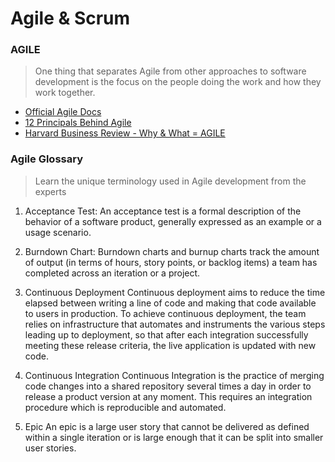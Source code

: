 # Agile & Scrum
### AGILE
> One thing that separates Agile from other approaches to software development is the focus on the people doing the work and how they work together.
- [Official Agile Docs](https://www.agilealliance.org/agile-essentials/)
- [12 Principals Behind Agile](https://www.agilealliance.org/agile101/12-principles-behind-the-agile-manifesto/)
- [Harvard Business Review - Why & What = AGILE](https://hbr.org/2016/05/embracing-agile)

### Agile Glossary
> Learn the unique terminology used in Agile development from the experts
1. Acceptance Test: An acceptance test is a formal description of the behavior of a software product, generally expressed as an example or a usage scenario.
2. Burndown Chart: 
Burndown charts and burnup charts track the amount of output (in terms of hours, story points, or backlog items) a team has completed across an iteration or a project.
3. Continuous Deployment
Continuous deployment aims to reduce the time elapsed between writing a line of code and making that code available to users in production. To achieve continuous deployment, the team relies on infrastructure that automates and instruments the various steps leading up to deployment, so that after each integration successfully meeting these release criteria, the live application is updated with new code.

4. Continuous Integration
Continuous Integration is the practice of merging code changes into a shared repository several times a day in order to release a product version at any moment. This requires an integration procedure which is reproducible and automated.

5. Epic
An epic is a large user story that cannot be delivered as defined within a single iteration or is large enough that it can be split into smaller user stories.
